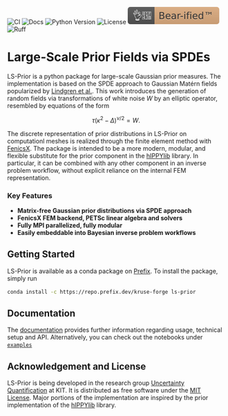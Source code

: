 ![CI](https://img.shields.io/github/actions/workflow/status/UQatKIT/LS-Prior/ci.yaml?label=CI)
![Docs](https://img.shields.io/github/actions/workflow/status/UQatKIT/LS-Prior/docs.yaml?label=Docs)
![Python Version](https://img.shields.io/python/required-version-toml?tomlFilePath=https%3A%2F%2Fraw.githubusercontent.com%2FUQatKIT%2FLS-Prior%2Fmain%2Fpyproject.toml)
![License](https://img.shields.io/github/license/UQatKIT/LS-Prior)
![Beartype](https://github.com/beartype/beartype-assets/raw/main/badge/bear-ified.svg)
![Ruff](https://img.shields.io/endpoint?url=https://raw.githubusercontent.com/astral-sh/ruff/main/assets/badge/v2.json)

# Large-Scale Prior Fields via SPDEs

LS-Prior is a python package for large-scale Gaussian prior measures. The implementation is based on the SPDE approach to Gaussian Matérn fields popularized by
[Lindgren et al.](https://rss.onlinelibrary.wiley.com/doi/10.1111/j.1467-9868.2011.00777.x).
This work introduces the generation of random fields via transformations of white noise $W$ by an elliptic operator, resembled by equations of the form

$$
\begin{equation*}
    \tau (\kappa^2 - \Delta)^{\nu/2} = W.
\end{equation*}
$$

The discrete representation of prior distributions in LS-Prior on computationl meshes is realized through the finite element method with [FenicsX](https://fenicsproject.org/). The package is
intended to be a more modern, modular, and flexible substitute for the prior component in the [hIPPYlib](https://hippylib.github.io/) library. In particular, it can be combined with any other component in an inverse problem workflow, without explicit reliance on the internal FEM
representation.

### Key Features
- **Matrix-free Gaussian prior distributions via SPDE approach**
- **FenicsX FEM backend, PETSc linear algebra and solvers**
- **Fully MPI parallelized, fully modular**
- **Easily embeddable into Bayesian inverse problem workflows**

## Getting Started

LS-Prior is available as a conda package on [Prefix](https://prefix.dev/channels/kruse-forge/packages/ls-prior). To install the package, simply run
```bash
conda install -c https://repo.prefix.dev/kruse-forge ls-prior
```

## Documentation

The [documentation](https://uqatkit.github.io/LS-Prior/) provides further information regarding usage, technical setup and API. Alternatively, you can check out the notebooks under [`examples`](https://github.com/UQatKIT/LS-Prior/tree/main/examples)

## Acknowledgement and License

LS-Prior is being developed in the research group [Uncertainty Quantification](https://www.scc.kit.edu/forschung/uq.php) at KIT. It is distributed as free software under the [MIT License](https://choosealicense.com/licenses/mit/). Major portions of the implementation are inspired by the
prior implementation of the [hIPPYlib](https://hippylib.github.io/) library.